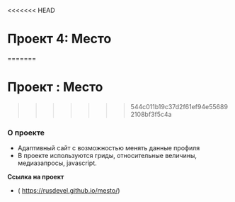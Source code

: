 <<<<<<< HEAD
# Проект 4: Место
=======
# Проект : Место
>>>>>>> 544c011b19c37d2f61ef94e556892108bf3f5c4a


### О проекте
* Адаптивный сайт c возможностью менять данные профиля
* В проекте используются гриды, относительные величины, медиазапросы, javascript.

**Ссылка на проект**

* ( https://rusdevel.github.io/mesto/)
